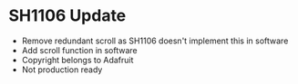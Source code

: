 # SH1106 Update

- Remove redundant scroll as SH1106 doesn't implement this in software
- Add scroll function in software
- Copyright belongs to Adafruit
- Not production ready 
